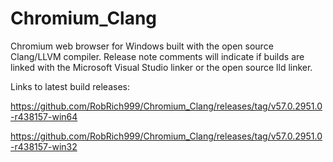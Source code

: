 # Chromium_Clang

Chromium web browser for Windows built with the open source Clang/LLVM compiler. Release note comments will indicate if builds are linked with the Microsoft Visual Studio linker or the open source lld linker.

Links to latest build releases:

https://github.com/RobRich999/Chromium_Clang/releases/tag/v57.0.2951.0-r438157-win64

https://github.com/RobRich999/Chromium_Clang/releases/tag/v57.0.2951.0-r438157-win32
